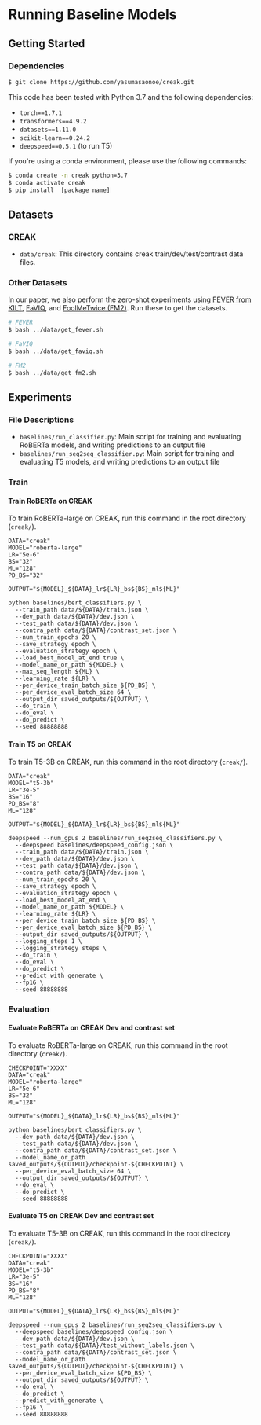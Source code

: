 # Running Baseline Models

## Getting Started 

### Dependencies

```bash
$ git clone https://github.com/yasumasaonoe/creak.git
```

This code has been tested with Python 3.7 and the following dependencies:

- `torch==1.7.1`
- `transformers==4.9.2`
- `datasets==1.11.0`
- `scikit-learn==0.24.2`
- `deepspeed==0.5.1` (to run T5)

If you're using a conda environment, please use the following commands:

```bash
$ conda create -n creak python=3.7
$ conda activate creak
$ pip install  [package name]
```

## Datasets
### CREAK

- `data/creak`: This directory contains creak train/dev/test/contrast data files.


### Other Datasets
In our paper, we also perform the zero-shot experiments using [FEVER from KILT](https://github.com/facebookresearch/KILT), [FaVIQ](https://github.com/faviq/faviq), and [FoolMeTwice (FM2)](https://github.com/google-research/fool-me-twice). Run these to get the datasets.   

```bash
# FEVER
$ bash ../data/get_fever.sh 

# FaVIQ
$ bash ../data/get_faviq.sh 

# FM2
$ bash ../data/get_fm2.sh 
```
## Experiments

### File Descriptions

- `baselines/run_classifier.py`: Main script for training and evaluating RoBERTa models, and writing predictions to an output file
- `baselines/run_seq2seq_classifier.py`: Main script for training and evaluating T5 models, and writing predictions to an output file

### Train
#### Train RoBERTa on CREAK
To train RoBERTa-large on CREAK, run this command in the root directory (`creak/`).

```
DATA="creak"
MODEL="roberta-large"
LR="5e-6"
BS="32"
ML="128"
PD_BS="32"

OUTPUT="${MODEL}_${DATA}_lr${LR}_bs${BS}_ml${ML}"

python baselines/bert_classifiers.py \
  --train_path data/${DATA}/train.json \
  --dev_path data/${DATA}/dev.json \
  --test_path data/${DATA}/dev.json \
  --contra_path data/${DATA}/contrast_set.json \
  --num_train_epochs 20 \
  --save_strategy epoch \
  --evaluation_strategy epoch \
  --load_best_model_at_end true \
  --model_name_or_path ${MODEL} \
  --max_seq_length ${ML} \
  --learning_rate ${LR} \
  --per_device_train_batch_size ${PD_BS} \
  --per_device_eval_batch_size 64 \
  --output_dir saved_outputs/${OUTPUT} \
  --do_train \
  --do_eval \
  --do_predict \
  --seed 88888888

```

#### Train T5 on CREAK
To train T5-3B on CREAK, run this command in the root directory (`creak/`).
```
DATA="creak"
MODEL="t5-3b"
LR="3e-5"
BS="16"
PD_BS="8"
ML="128"

OUTPUT="${MODEL}_${DATA}_lr${LR}_bs${BS}_ml${ML}"

deepspeed --num_gpus 2 baselines/run_seq2seq_classifiers.py \
  --deepspeed baselines/deepspeed_config.json \
  --train_path data/${DATA}/train.json \
  --dev_path data/${DATA}/dev.json \
  --test_path data/${DATA}/dev.json \
  --contra_path data/${DATA}/dev.json \
  --num_train_epochs 20 \
  --save_strategy epoch \
  --evaluation_strategy epoch \
  --load_best_model_at_end \
  --model_name_or_path ${MODEL} \
  --learning_rate ${LR} \
  --per_device_train_batch_size ${PD_BS} \
  --per_device_eval_batch_size ${PD_BS} \
  --output_dir saved_outputs/${OUTPUT} \
  --logging_steps 1 \
  --logging_strategy steps \
  --do_train \
  --do_eval \
  --do_predict \
  --predict_with_generate \
  --fp16 \
  --seed 88888888
```



### Evaluation
#### Evaluate RoBERTa on CREAK Dev and contrast set
To evaluate RoBERTa-large on CREAK, run this command in the root directory (`creak/`).
```
CHECKPOINT="XXXX"
DATA="creak"
MODEL="roberta-large"
LR="5e-6"
BS="32"
ML="128"

OUTPUT="${MODEL}_${DATA}_lr${LR}_bs${BS}_ml${ML}"

python baselines/bert_classifiers.py \
  --dev_path data/${DATA}/dev.json \
  --test_path data/${DATA}/dev.json \
  --contra_path data/${DATA}/contrast_set.json \
  --model_name_or_path saved_outputs/${OUTPUT}/checkpoint-${CHECKPOINT} \
  --per_device_eval_batch_size 64 \
  --output_dir saved_outputs/${OUTPUT} \
  --do_eval \
  --do_predict \
  --seed 88888888
```

#### Evaluate T5 on CREAK Dev and contrast set
To evaluate T5-3B on CREAK, run this command in the root directory (`creak/`).
```
CHECKPOINT="XXXX"
DATA="creak"
MODEL="t5-3b"
LR="3e-5"
BS="16"
PD_BS="8"
ML="128"

OUTPUT="${MODEL}_${DATA}_lr${LR}_bs${BS}_ml${ML}"

deepspeed --num_gpus 2 baselines/run_seq2seq_classifiers.py \
  --deepspeed baselines/deepspeed_config.json \
  --dev_path data/${DATA}/dev.json \
  --test_path data/${DATA}/test_without_labels.json \
  --contra_path data/${DATA}/contrast_set.json \
  --model_name_or_path saved_outputs/${OUTPUT}/checkpoint-${CHECKPOINT} \
  --per_device_eval_batch_size ${PD_BS} \
  --output_dir saved_outputs/${OUTPUT} \
  --do_eval \
  --do_predict \
  --predict_with_generate \
  --fp16 \
  --seed 88888888
```